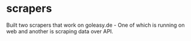 # scrapers

Built two scrapers that work on goleasy.de - One of which is running on web and another is scraping data over API.
